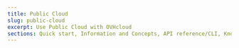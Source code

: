 ```yaml
---
title: Public Cloud
slug: public-cloud
excerpt: Use Public Cloud with OVHcloud
sections: Quick start, Information and Concepts, API reference/CLI, Knowledge Base, Tutorials, Networking, Security, Knowledge base, Getting started, Packer
---
```

